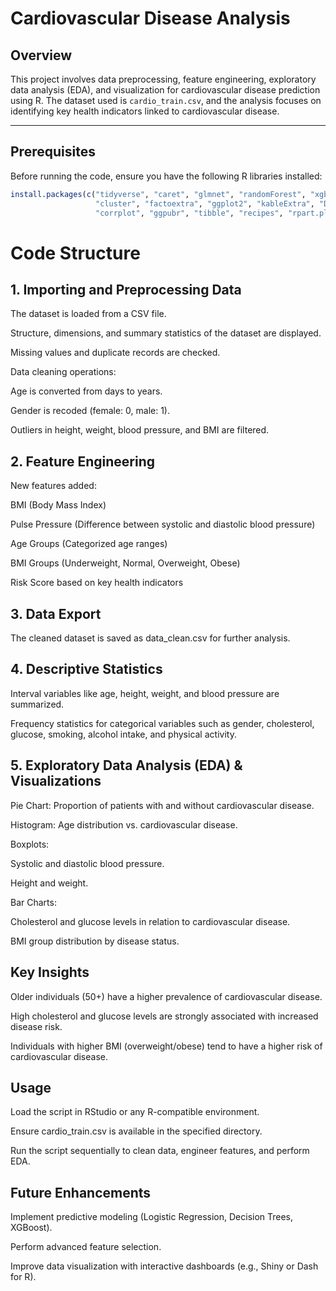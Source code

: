 # Cardiovascular Disease Analysis

## Overview
This project involves data preprocessing, feature engineering, exploratory data analysis (EDA), and visualization for cardiovascular disease prediction using R. The dataset used is `cardio_train.csv`, and the analysis focuses on identifying key health indicators linked to cardiovascular disease.

---

## Prerequisites
Before running the code, ensure you have the following R libraries installed:

```R
install.packages(c("tidyverse", "caret", "glmnet", "randomForest", "xgboost",
                   "cluster", "factoextra", "ggplot2", "kableExtra", "DescTools",
                   "corrplot", "ggpubr", "tibble", "recipes", "rpart.plot", "ROSE", "gridExtra"))
```


# Code Structure

## 1. Importing and Preprocessing Data

The dataset is loaded from a CSV file.

Structure, dimensions, and summary statistics of the dataset are displayed.

Missing values and duplicate records are checked.

Data cleaning operations:

Age is converted from days to years.

Gender is recoded (female: 0, male: 1).

Outliers in height, weight, blood pressure, and BMI are filtered.

## 2. Feature Engineering

New features added:

BMI (Body Mass Index)

Pulse Pressure (Difference between systolic and diastolic blood pressure)

Age Groups (Categorized age ranges)

BMI Groups (Underweight, Normal, Overweight, Obese)

Risk Score based on key health indicators

## 3. Data Export

The cleaned dataset is saved as data_clean.csv for further analysis.

## 4. Descriptive Statistics

Interval variables like age, height, weight, and blood pressure are summarized.

Frequency statistics for categorical variables such as gender, cholesterol, glucose, smoking, alcohol intake, and physical activity.

## 5. Exploratory Data Analysis (EDA) & Visualizations

Pie Chart: Proportion of patients with and without cardiovascular disease.

Histogram: Age distribution vs. cardiovascular disease.

Boxplots:

Systolic and diastolic blood pressure.

Height and weight.

Bar Charts:

Cholesterol and glucose levels in relation to cardiovascular disease.

BMI group distribution by disease status.

## Key Insights

Older individuals (50+) have a higher prevalence of cardiovascular disease.

High cholesterol and glucose levels are strongly associated with increased disease risk.

Individuals with higher BMI (overweight/obese) tend to have a higher risk of cardiovascular disease.

## Usage

Load the script in RStudio or any R-compatible environment.

Ensure cardio_train.csv is available in the specified directory.

Run the script sequentially to clean data, engineer features, and perform EDA.


## Future Enhancements

Implement predictive modeling (Logistic Regression, Decision Trees, XGBoost).

Perform advanced feature selection.

Improve data visualization with interactive dashboards (e.g., Shiny or Dash for R).





